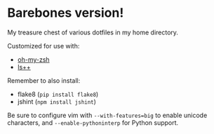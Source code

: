 # Barebones version!

My treasure chest of various dotfiles in my home directory.

Customized for use with:

* [oh-my-zsh](https://github.com/robbyrussell/oh-my-zsh)
* [ls++](https://github.com/trapd00r/ls--)

Remember to also install:

* flake8 (`pip install flake8`)
* jshint (`npm install jshint`)

Be sure to configure vim with `--with-features=big` to enable unicode
characters, and `--enable-pythoninterp` for Python support.
